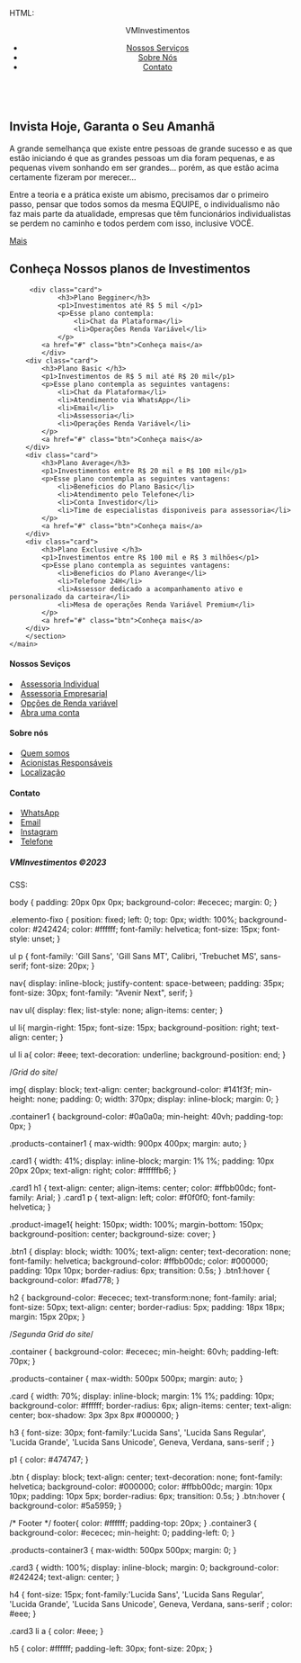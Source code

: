 HTML:

<!DOCTYPE html>
<html lang="en">
<head>
    <meta charset="UTF-8">
    <meta http-equiv="X-UA-Compatible" content="IE=edge">
    <meta name="viewport" content="width=device-width, initial-scale=1.0">
    <title>VMInvestimentos</title>
    <link rel="stylesheet" href="css/styles.css"/>
</head>
<body>
<!-- Cabeçalho -->
    <header>
        <nav>
            <div class="elemento-fixo">
        <ul>
            <p>VMInvestimentos</p><img></img>
            <li><a href="#">Nossos Serviços</a></li>
            <li><a href="#">Sobre Nós</a></li>
            <li><a href="#">Contato</a></li>
        </div>
        </ul>
        </nav>
    </header>
<!-- Grid do Site -->
    <main class="container1">
        <section class="products-container1">
            <div class="card1">
                <img src="https://weinvest.com.br/wp-content/uploads/2020/11/original-0e860fa2c08b571d0c9f7641e2b0ae4a.jpg" alt=""></div>
            <div class="card1">
                <h1>Invista Hoje, Garanta o Seu Amanhã</h1>
                <p>A grande semelhança que existe entre pessoas de grande sucesso e as que estão iniciando é que as grandes pessoas um dia foram pequenas, e as pequenas vivem sonhando em ser grandes... porém, as que estão acima certamente fizeram por merecer... </p>
                <p>Entre a teoria e a prática existe um abismo, precisamos dar o primeiro passo, pensar que todos somos da mesma EQUIPE, o individualismo não faz mais parte da atualidade, empresas que têm funcionários individualistas se perdem no caminho e todos perdem com isso, inclusive VOCÊ.</p>
                <a href="#" class="btn1"> Mais</a>
            </div>
        </section>
    </main>
    <h2>Conheça Nossos planos de Investimentos</h2>
    <!-- Divisão de Cards -->
    <main class="container">
        <section class="products-container">
       
         <div class="card">
                <h3>Plano Begginer</h3>
                <p1>Investimentos até R$ 5 mil </p1>
                <p>Esse plano contempla:
                    <li>Chat da Plataforma</li>
                    <li>Operações Renda Variável</li>
                </p>
            <a href="#" class="btn">Conheça mais</a>
            </div>
        <div class="card">
            <h3>Plano Basic </h3>
            <p1>Investimentos de R$ 5 mil até R$ 20 mil</p1>
            <p>Esse plano contempla as seguintes vantagens:
                <li>Chat da Plataforma</li>
                <li>Atendimento via WhatsApp</li>
                <li>Email</li>
                <li>Assessoria</li>
                <li>Operações Renda Variável</li>
            </p>
            <a href="#" class="btn">Conheça mais</a>
        </div>
        <div class="card">
            <h3>Plano Average</h3>
            <p1>Investimentos entre R$ 20 mil e R$ 100 mil</p1>
            <p>Esse plano contempla as seguintes vantagens:
                <li>Beneficios do Plano Basic</li>
                <li>Atendimento pelo Telefone</li>
                <li>Conta Investidor</li>
                <li>Time de especialistas disponiveis para assessoria</li>
            </p>
            <a href="#" class="btn">Conheça mais</a>
        </div>
        <div class="card">
            <h3>Plano Exclusive </h3>
            <p1>Investimentos entre R$ 100 mil e R$ 3 milhões</p1>
            <p>Esse plano contempla as seguintes vantagens:
                <li>Beneficios do Plano Averange</li>
                <li>Telefone 24H</li>
                <li>Assessor dedicado a acompanhamento ativo e personalizado da carteira</li>
                <li>Mesa de operações Renda Variável Premium</li>
            </p>
            <a href="#" class="btn">Conheça mais</a>
        </div>
        </section>
    </main>
<!-- Rodapé -->
   <footer>
    <main class="container3">
        <section class="products-container3">
        <div class="card3">
            <h4>Nossos Seviços</h4>
            <li><a href="#">Assessoria Individual</a></li>
            <li><a href="#">Assessoria Empresarial</a></li>
            <li><a href="#">Opções de Renda variável</a></li>
            <li><a href="#">Abra uma conta </a></li>
        </div>
        <div class="card3">
            <h4>Sobre nós</h4>
            <li><a href="#">Quem somos</a></li>
            <li><a href="#">Acionistas Responsáveis</a></li>
            <li><a href="#">Localização</a></li>
        </div>
        <div class="card3">
            <h4>Contato</h4>
            <li><a href="#">WhatsApp</a></li>
            <li><a href="#">Email</a></li>
            <li><a href="#">Instagram</a></li>
            <li><a href="#">Telefone</a></li>
            <h5>
                <span class="bold">VMInvestimentos</span>
                &copy;2023
            </h5>
        </div>
        </section>
    </main>
   </footer>
</body>
</html>

CSS:

body {
    padding: 20px 0px 0px;
    background-color: #ececec;
    margin: 0;
}

.elemento-fixo {
    position: fixed;
    left: 0;
    top: 0px;
    width: 100%;
    background-color: #242424;
    color: #ffffff;
    font-family: helvetica;
    font-size: 15px;
    font-style: unset;
}

ul p {
    font-family: 'Gill Sans', 'Gill Sans MT', Calibri, 'Trebuchet MS', sans-serif;
    font-size: 20px;
}


nav{
    display: inline-block;
    justify-content: space-between;
    padding: 35px;
    font-size: 30px;
    font-family: "Avenir Next", serif;
}

nav ul{
    display: flex;
    list-style: none;
    align-items: center;
}

ul li{
    margin-right: 15px;
    font-size: 15px;
    background-position: right;
    text-align: center;
}

ul li a{
    color:  #eee;
    text-decoration: underline;
    background-position: end;
}

/*Grid do site*/

img{
    display: block;
    text-align: center;
    background-color: #141f3f;
    min-height: none;
    padding: 0;
    width: 370px;
    display: inline-block;
    margin: 0;
}

.container1 {
    background-color: #0a0a0a;
    min-height: 40vh;
    padding-top: 0px;
}

.products-container1 {
    max-width: 900px 400px;
    margin: auto;
}

.card1 {
    width: 41%;
    display: inline-block;
    margin: 1% 1%;
    padding: 10px 20px 20px;
    text-align: right;
    color: #ffffffb6;
}

.card1 h1 {
    text-align: center;
    align-items: center;
    color: #ffbb00dc;
    font-family: Arial;
}
.card1 p {
    text-align: left;
    color: #f0f0f0;
    font-family: helvetica;
}

.product-image1{
    height: 150px;
    width: 100%;
    margin-bottom: 150px;
    background-position: center;
    background-size: cover;
}

.btn1 {
    display: block;
    width: 100%;
    text-align: center;
    text-decoration: none;
    font-family: helvetica;
    background-color: #ffbb00dc;
    color: #000000;
    padding: 10px 10px;
    border-radius: 6px;
    transition: 0.5s;
}
.btn1:hover {
    background-color: #fad778;
}

h2 {
    background-color: #ececec;
    text-transform:none;
    font-family: arial;
    font-size: 50px;
    text-align: center;
    border-radius: 5px;
    padding: 18px 18px;
    margin: 15px 20px;
}

/*Segunda Grid do site*/

.container {
    background-color: #ececec;
    min-height: 60vh;
    padding-left: 70px;
}

.products-container {
    max-width: 500px 500px;
    margin: auto;
}

.card {
    width: 70%;
    display: inline-block;
    margin: 1% 1%;
    padding: 10px;
    background-color: #ffffff;
    border-radius: 6px;
    align-items: center;
    text-align: center;
    box-shadow: 3px 3px 8px  #000000;
}

h3 {
    font-size: 30px;
    font-family:'Lucida Sans', 'Lucida Sans Regular', 'Lucida Grande', 'Lucida Sans Unicode', Geneva, Verdana, sans-serif ;
}

p1 {
    color: #474747;
}

.btn {
    display: block;
    text-align: center;
    text-decoration: none;
    font-family: helvetica;
    background-color: #000000;
    color: #ffbb00dc;
    margin: 10px 10px;
    padding: 10px 5px;
    border-radius: 6px;
    transition: 0.5s;
}
.btn:hover {
    background-color: #5a5959;
}

/* Footer */
footer{
    color: #ffffff;
    padding-top: 20px;
}
.container3 {
    background-color: #ececec;
    min-height: 0;
    padding-left: 0;
}

.products-container3 {
    max-width: 500px 500px;
    margin: 0;
}

.card3 {
    width: 100%;
    display: inline-block;
    margin: 0;
    background-color: #242424;
    text-align: center;
}

h4 {
    font-size: 15px;
    font-family:'Lucida Sans', 'Lucida Sans Regular', 'Lucida Grande', 'Lucida Sans Unicode', Geneva, Verdana, sans-serif ;
    color: #eee;
}

.card3 li a {
    color: #eee;
}

h5 {
    color: #ffffff;
    padding-left: 30px;
    font-size: 20px;
}